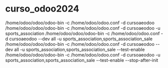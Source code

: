# curso_odoo2024
/home/odoo/odoo/odoo-bin -c /home/odoo/odoo.conf -d cursoaeodoo 
/home/odoo/odoo/odoo-bin -c /home/odoo/odoo.conf -d cursoaeodoo -u sports_association
/home/odoo/odoo/odoo-bin -c /home/odoo/odoo.conf -d cursoaeodoo --dev all -u sports_association,sports_association_sale
/home/odoo/odoo/odoo-bin -c /home/odoo/odoo.conf -d cursoaeodoo --dev all -u sports_association,sports_association_sale --test-enable
/home/odoo/odoo/odoo-bin -c /home/odoo/odoo.conf -d cursoaeodoo -u sports_association,sports_association_sale --test-enable --stop-after-init







